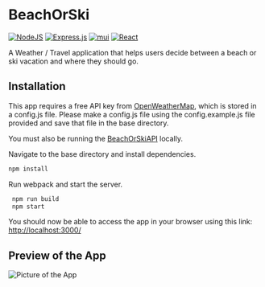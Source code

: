 # BeachOrSki
[![NodeJS](https://img.shields.io/badge/node.js-6DA55F?style=for-the-badge&logo=node.js&logoColor=white)](https://nodejs.org/en/)
[![Express.js](https://img.shields.io/badge/express.js-%23404d59.svg?style=for-the-badge&logo=express&logoColor=%2361DAFB)](https://expressjs.com/)
[![mui](https://img.shields.io/badge/MUI-%230081CB.svg?style=for-the-badge&logo=mui&logoColor=white)](https://mui.com/)
[![React](https://img.shields.io/badge/react-%2320232a.svg?style=for-the-badge&logo=react&logoColor=%2361DAFB)](https://reactjs.org/)

A Weather / Travel application that helps users decide between a beach or ski vacation and where they should go.

## Installation

This app requires a free API key from [OpenWeatherMap](https://openweathermap.org/api), which is stored in a config.js file. Please make a config.js file using the config.example.js file provided and save that file in the base directory.

You must also be running the [BeachOrSkiAPI](https://github.com/taite510/BeachOrSkiAPI) locally.

Navigate to the base directory and install dependencies.

```bash
npm install
```

Run webpack and start the server.

```bash
 npm run build
 npm start
```

You should now be able to access the app in your browser using this link: [http://localhost:3000/](http://localhost:3000/)

## Preview of the App

![Picture of the App](https://i.imgur.com/AahKvYl.png)
